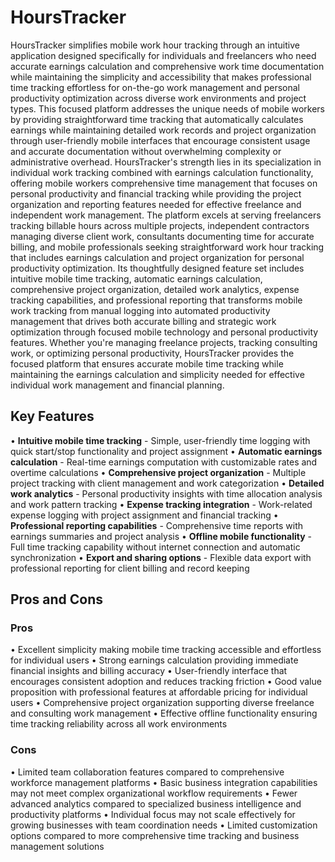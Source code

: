 # HoursTracker

HoursTracker simplifies mobile work hour tracking through an intuitive application designed specifically for individuals and freelancers who need accurate earnings calculation and comprehensive work time documentation while maintaining the simplicity and accessibility that makes professional time tracking effortless for on-the-go work management and personal productivity optimization across diverse work environments and project types. This focused platform addresses the unique needs of mobile workers by providing straightforward time tracking that automatically calculates earnings while maintaining detailed work records and project organization through user-friendly mobile interfaces that encourage consistent usage and accurate documentation without overwhelming complexity or administrative overhead. HoursTracker's strength lies in its specialization in individual work tracking combined with earnings calculation functionality, offering mobile workers comprehensive time management that focuses on personal productivity and financial tracking while providing the project organization and reporting features needed for effective freelance and independent work management. The platform excels at serving freelancers tracking billable hours across multiple projects, independent contractors managing diverse client work, consultants documenting time for accurate billing, and mobile professionals seeking straightforward work hour tracking that includes earnings calculation and project organization for personal productivity optimization. Its thoughtfully designed feature set includes intuitive mobile time tracking, automatic earnings calculation, comprehensive project organization, detailed work analytics, expense tracking capabilities, and professional reporting that transforms mobile work tracking from manual logging into automated productivity management that drives both accurate billing and strategic work optimization through focused mobile technology and personal productivity features. Whether you're managing freelance projects, tracking consulting work, or optimizing personal productivity, HoursTracker provides the focused platform that ensures accurate mobile time tracking while maintaining the earnings calculation and simplicity needed for effective individual work management and financial planning.

## Key Features

• **Intuitive mobile time tracking** - Simple, user-friendly time logging with quick start/stop functionality and project assignment
• **Automatic earnings calculation** - Real-time earnings computation with customizable rates and overtime calculations
• **Comprehensive project organization** - Multiple project tracking with client management and work categorization
• **Detailed work analytics** - Personal productivity insights with time allocation analysis and work pattern tracking
• **Expense tracking integration** - Work-related expense logging with project assignment and financial tracking
• **Professional reporting capabilities** - Comprehensive time reports with earnings summaries and project analysis
• **Offline mobile functionality** - Full time tracking capability without internet connection and automatic synchronization
• **Export and sharing options** - Flexible data export with professional reporting for client billing and record keeping

## Pros and Cons

### Pros
• Excellent simplicity making mobile time tracking accessible and effortless for individual users
• Strong earnings calculation providing immediate financial insights and billing accuracy
• User-friendly interface that encourages consistent adoption and reduces tracking friction
• Good value proposition with professional features at affordable pricing for individual users
• Comprehensive project organization supporting diverse freelance and consulting work management
• Effective offline functionality ensuring time tracking reliability across all work environments

### Cons
• Limited team collaboration features compared to comprehensive workforce management platforms
• Basic business integration capabilities may not meet complex organizational workflow requirements
• Fewer advanced analytics compared to specialized business intelligence and productivity platforms
• Individual focus may not scale effectively for growing businesses with team coordination needs
• Limited customization options compared to more comprehensive time tracking and business management solutions
